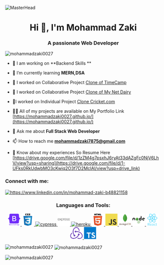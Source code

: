   ![MasterHead](https://www.vivoticsol.com/wp-content/uploads/2018/02/banner-web-development.jpg?x46667)
   <h1 align="center">Hi 👋, I'm Mohammad Zaki</h1>
<h3 align="center">A passionate Web Developer</h3>
<img align="right" width="400px" src="https://t4.ftcdn.net/jpg/01/35/92/85/360_F_135928597_xU5EzKq6vpOeXPX5vsbI48zfVVkSRlrF.jpg" alt="">
<p align="left"> <img src="https://komarev.com/ghpvc/?username=mohammadzaki0027&label=Profile%20views&color=0e75b6&style=flat" alt="mohammadzaki0027" /> </p>

- 🔭 I am working on **Backend Skills **

- 🌱 I’m currently learning **MERN,DSA**

- 🔭 I worked on Collaborative Project [Clone of TimeCamp](https://timecampcloneweb.netlify.app)
- 🔭 I worked on Collaborative Project [Clone of My Net Dairy](https://mynetdiary-alpha.vercel.app)

- 🤝I worked on Individual Project [Clone Cricket.com](https://barbarous-use-2331app.vercel.app/)

- 👨‍💻 All of my projects are available on My Portfolio Link [https://mohammadzaki0027.github.io/](https://mohammadzaki0027.github.io/)

- 💬 Ask me about **Full Stack Web Developer**

- 📫 How to reach me **mohammadzaki7875@gmail.com**

- 📄 Know about my experiences So Resume Here [https://drive.google.com/file/d/1zZM4g7psxhJ6ryAt33dAZgFc0NjV6LhV/view?usp=sharing](https://drive.google.com/file/d/1-UFks0RkUdwbMO3cKwiq2O3f7D2MclAl/view?usp=drive_link)

<h3 align="left">Connect with me:</h3>
<p align="left">
<a href="https://www.linkedin.com/in/mohammad-zaki-b48821158" target="blank"><img align="center" src="https://raw.githubusercontent.com/rahuldkjain/github-profile-readme-generator/master/src/images/icons/Social/linked-in-alt.svg" alt="https://www.linkedin.com/in/mohammad-zaki-b48821158" height="30" width="40" /></a>
</p>

<h3 align="center">Languages and Tools:</h3>
<p align="center"> <a href="https://getbootstrap.com" target="_blank" rel="noreferrer"> <img src="https://raw.githubusercontent.com/devicons/devicon/master/icons/bootstrap/bootstrap-plain-wordmark.svg" alt="bootstrap" width="40" height="40"/> </a> <a href="https://www.w3schools.com/css/" target="_blank" rel="noreferrer"> <img src="https://raw.githubusercontent.com/devicons/devicon/master/icons/css3/css3-original-wordmark.svg" alt="css3" width="40" height="40"/> </a> <a href="https://www.cypress.io" target="_blank" rel="noreferrer"> <img src="https://raw.githubusercontent.com/simple-icons/simple-icons/6e46ec1fc23b60c8fd0d2f2ff46db82e16dbd75f/icons/cypress.svg" alt="cypress" width="40" height="40"/> </a> <a href="https://expressjs.com" target="_blank" rel="noreferrer"> <img src="https://raw.githubusercontent.com/devicons/devicon/master/icons/express/express-original-wordmark.svg" alt="express" width="40" height="40"/> </a> <a href="https://heroku.com" target="_blank" rel="noreferrer"> <img src="https://www.vectorlogo.zone/logos/heroku/heroku-icon.svg" alt="heroku" width="40" height="40"/> </a> <a href="https://www.w3.org/html/" target="_blank" rel="noreferrer"> <img src="https://raw.githubusercontent.com/devicons/devicon/master/icons/html5/html5-original-wordmark.svg" alt="html5" width="40" height="40"/> </a> <a href="https://developer.mozilla.org/en-US/docs/Web/JavaScript" target="_blank" rel="noreferrer"> <img src="https://raw.githubusercontent.com/devicons/devicon/master/icons/javascript/javascript-original.svg" alt="javascript" width="40" height="40"/> </a> <a href="https://www.mongodb.com/" target="_blank" rel="noreferrer"> <img src="https://raw.githubusercontent.com/devicons/devicon/master/icons/mongodb/mongodb-original-wordmark.svg" alt="mongodb" width="40" height="40"/> </a> <a href="https://nodejs.org" target="_blank" rel="noreferrer"> <img src="https://raw.githubusercontent.com/devicons/devicon/master/icons/nodejs/nodejs-original-wordmark.svg" alt="nodejs" width="40" height="40"/> </a> <a href="https://reactjs.org/" target="_blank" rel="noreferrer"> <img src="https://raw.githubusercontent.com/devicons/devicon/master/icons/react/react-original-wordmark.svg" alt="react" width="40" height="40"/> </a> <a href="https://redux.js.org" target="_blank" rel="noreferrer"> <img src="https://raw.githubusercontent.com/devicons/devicon/master/icons/redux/redux-original.svg" alt="redux" width="40" height="40"/> </a> <a href="https://www.typescriptlang.org/" target="_blank" rel="noreferrer"> <img src="https://raw.githubusercontent.com/devicons/devicon/master/icons/typescript/typescript-original.svg" alt="typescript" width="40" height="40"/> </a> </p>

<p><img align="left" src="https://github-readme-stats.vercel.app/api/top-langs?username=mohammadzaki0027&show_icons=true&locale=en&layout=compact" alt="mohammadzaki0027" /></p>

<p>&nbsp;<img align="center" src="https://github-readme-stats.vercel.app/api?username=mohammadzaki0027&show_icons=true&locale=en" alt="mohammadzaki0027" /></p>

<p><img align="center" src="https://github-readme-streak-stats.herokuapp.com/?user=mohammadzaki0027&" alt="mohammadzaki0027" /></p>
